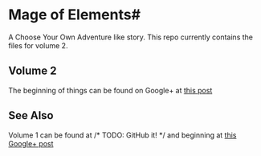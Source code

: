 # Mage of Elements#

A Choose Your Own Adventure like story. This repo currently contains the files for volume 2.

## Volume 2 ##

The beginning of things can be found on Google+ at [this post](https://plus.google.com/+TerryPoulin/posts/34xiF2vtVYd)

## See Also ##

Volume 1 can be found at /* TODO: GitHub it! */ and beginning at [this Google+ post](https://plus.google.com/+TerryPoulin/posts/cTuL9rBENhQ)
